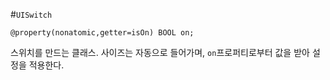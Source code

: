 #`UISwitch`

```objc
@property(nonatomic,getter=isOn) BOOL on;
```

스위치를 만드는 클래스. 사이즈는 자동으로 들어가며, `on`프로퍼티로부터 값을 받아 설정을 적용한다.

